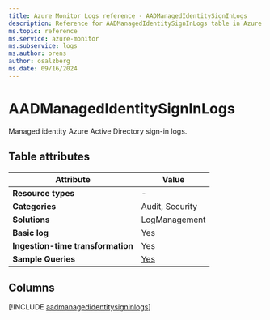 ```yaml
---
title: Azure Monitor Logs reference - AADManagedIdentitySignInLogs
description: Reference for AADManagedIdentitySignInLogs table in Azure Monitor Logs.
ms.topic: reference
ms.service: azure-monitor
ms.subservice: logs
ms.author: orens
author: osalzberg
ms.date: 09/16/2024
---
```


# AADManagedIdentitySignInLogs

Managed identity Azure Active Directory sign-in logs.


## Table attributes

|Attribute|Value|
|---|---|
|**Resource types**|-|
|**Categories**|Audit, Security|
|**Solutions**| LogManagement|
|**Basic log**|Yes|
|**Ingestion-time transformation**|Yes|
|**Sample Queries**|[Yes](/azure/azure-monitor/reference/queries/aadmanagedidentitysigninlogs)|



## Columns
  
[!INCLUDE [aadmanagedidentitysigninlogs](~/reusable-content/ce-skilling/azure/includes/azure-monitor/reference/tables/aadmanagedidentitysigninlogs-include.md)]
